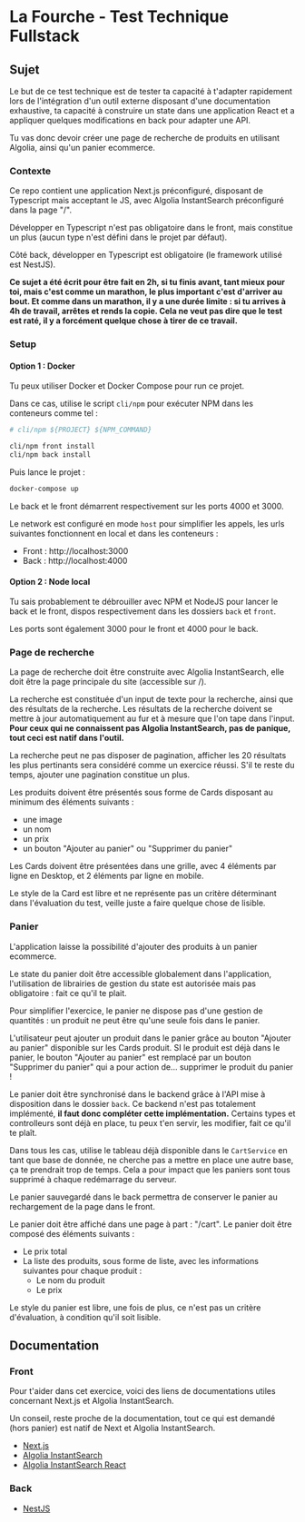 # La Fourche - Test Technique Fullstack

## Sujet

Le but de ce test technique est de tester ta capacité à t'adapter rapidement lors de l'intégration d'un outil externe disposant d'une documentation exhaustive, ta capacité à construire un state dans une application React et a appliquer quelques modifications en back pour adapter une API.

Tu vas donc devoir créer une page de recherche de produits en utilisant Algolia, ainsi qu'un panier ecommerce.

### Contexte

Ce repo contient une application Next.js préconfiguré, disposant de Typescript mais acceptant le JS, avec Algolia InstantSearch préconfiguré dans la page "/".

Développer en Typescript n'est pas obligatoire dans le front, mais constitue un plus (aucun type n'est défini dans le projet par défaut).

Côté back, développer en Typescript est obligatoire (le framework utilisé est NestJS).

**Ce sujet a été écrit pour être fait en 2h, si tu finis avant, tant mieux pour toi, mais c'est comme un marathon, le plus important c'est d'arriver au bout. Et comme dans un marathon, il y a une durée limite : si tu arrives à 4h de travail, arrêtes et rends la copie. Cela ne veut pas dire que le test est raté, il y a forcément quelque chose à tirer de ce travail.**

### Setup

#### Option 1 : Docker

Tu peux utiliser Docker et Docker Compose pour run ce projet.

Dans ce cas, utilise le script ```cli/npm``` pour exécuter NPM dans les conteneurs comme tel :

```bash
# cli/npm ${PROJECT} ${NPM_COMMAND}

cli/npm front install
cli/npm back install
```

Puis lance le projet :

```bash
docker-compose up
```

Le back et le front démarrent respectivement sur les ports 4000 et 3000.

Le network est configuré en mode ```host``` pour simplifier les appels, les urls suivantes fonctionnent en local et dans les conteneurs :

- Front : http://localhost:3000
- Back : http://localhost:4000

#### Option 2 : Node local

Tu sais probablement te débrouiller avec NPM et NodeJS pour lancer le back et le front, dispos respectivement dans les dossiers ```back``` et ```front```.

Les ports sont également 3000 pour le front et 4000 pour le back.

### Page de recherche

La page de recherche doit être construite avec Algolia InstantSearch, elle doit être la page principale du site (accessible sur /).

La recherche est constituée d'un input de texte pour la recherche, ainsi que des résultats de la recherche. Les résultats de la recherche doivent se mettre à jour automatiquement au fur et à mesure que l'on tape dans l'input. **Pour ceux qui ne connaissent pas Algolia InstantSearch, pas de panique, tout ceci est natif dans l'outil.**

La recherche peut ne pas disposer de pagination, afficher les 20 résultats les plus pertinants sera considéré comme un exercice réussi.
S'il te reste du temps, ajouter une pagination constitue un plus.

Les produits doivent être présentés sous forme de Cards disposant au minimum des éléments suivants : 

- une image
- un nom
- un prix 
- un bouton "Ajouter au panier" ou "Supprimer du panier"

Les Cards doivent être présentées dans une grille, avec 4 éléments par ligne en Desktop, et 2 éléments par ligne en mobile.

Le style de la Card est libre et ne représente pas un critère déterminant dans l'évaluation du test, veille juste a faire quelque chose de lisible.

### Panier

L'application laisse la possibilité d'ajouter des produits à un panier ecommerce.

Le state du panier doit être accessible globalement dans l'application, l'utilisation de librairies de gestion du state est autorisée mais pas obligatoire : fait ce qu'il te plait.

Pour simplifier l'exercice, le panier ne dispose pas d'une gestion de quantités : un produit ne peut être qu'une seule fois dans le panier.

L'utilisateur peut ajouter un produit dans le panier grâce au bouton "Ajouter au panier" disponible sur les Cards produit. SI le produit est déjà dans le panier, le bouton "Ajouter au panier" est remplacé par un bouton "Supprimer du panier" qui a pour action de... supprimer le produit du panier !

Le panier doit être synchronisé dans le backend grâce à l'API mise à disposition dans le dossier ```back```. Ce backend n'est pas totalement implémenté, **il faut donc compléter cette implémentation.** Certains types et controlleurs sont déjà en place, tu peux t'en servir, les modifier, fait ce qu'il te plaît.

Dans tous les cas, utilise le tableau déjà disponible dans le ```CartService``` en tant que base de donnée, ne cherche pas a mettre en place une autre base, ça te prendrait trop de temps. Cela a pour impact que les paniers sont tous supprimé à chaque redémarrage du serveur.

Le panier sauvegardé dans le back permettra de conserver le panier au rechargement de la page dans le front.

Le panier doit être affiché dans une page à part : "/cart". Le panier doit être composé des éléments suivants :

- Le prix total
- La liste des produits, sous forme de liste, avec les informations suivantes pour chaque produit :
    - Le nom du produit
    - Le prix

Le style du panier est libre, une fois de plus, ce n'est pas un critère d'évaluation, à condition qu'il soit lisible.

## Documentation

### Front

Pour t'aider dans cet exercice, voici des liens de documentations utiles concernant Next.js et Algolia InstantSearch.

Un conseil, reste proche de la documentation, tout ce qui est demandé (hors panier) est natif de Next et Algolia InstantSearch.

- [Next.js](https://nextjs.org/docs/getting-started)
- [Algolia InstantSearch](https://www.algolia.com/products/instantsearch/)
- [Algolia InstantSearch React](https://github.com/algolia/react-instantsearch)

### Back

- [NestJS](https://docs.nestjs.com/)

